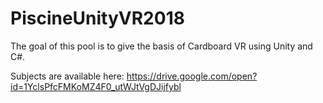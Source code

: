 # PiscineUnityVR2018

The goal of this pool is to give the basis of Cardboard VR using Unity and C#.

Subjects are available here:
https://drive.google.com/open?id=1YclsPfcFMKoMZ4F0_utWJtVgDJijfybl
